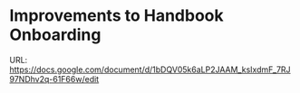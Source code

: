 # Improvements to Handbook Onboarding

URL: https://docs.google.com/document/d/1bDQV05k6aLP2JAAM_ksIxdmF_7RJ97NDhv2q-61F66w/edit
